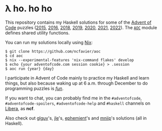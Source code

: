 # λ ho. ho ho

This repository contains my Haskell solutions for some of the [Advent of Code](https://adventofcode.com/) puzzles ([2015](https://github.com/ncfavier/aoc/tree/main/src/2015), [2016](https://github.com/ncfavier/aoc/tree/main/src/2016), [2018](https://github.com/ncfavier/aoc/tree/main/src/2018), [2019](https://github.com/ncfavier/aoc/tree/main/src/2019), [2020](https://github.com/ncfavier/aoc/tree/main/src/2020), [2021](https://github.com/ncfavier/aoc/tree/main/src/2021), [2022](https://github.com/ncfavier/aoc/tree/main/src/2022)). The [`AOC`](https://github.com/ncfavier/aoc/blob/main/src/AOC.hs) module defines shared utility functions.

You can run my solutions locally using [Nix](https://nixos.org):

```console
$ git clone https://github.com/ncfavier/aoc
$ cd aoc
$ nix --experimental-features 'nix-command flakes' develop
$ echo {your adventofcode.com session cookie} > .session
$ aoc run {year} {day}
```

I participate in Advent of Code mainly to practice my Haskell and learn things, but also because waking up at 6 a.m. through December to do programming puzzles is [*fun*](http://dwarffortresswiki.org/index.php/DF2014:Losing).

If you want to chat, you can probably find me in the `#adventofcode`, `#adventofcode-spoilers`, `#adventofcode-help` and `#haskell` channels on [Libera](https://libera.chat/), as **ncf**.

Also check out [glguy](https://github.com/glguy?tab=repositories&q=advent&type=source)'s, [jle](https://github.com/mstksg?tab=repositories&q=advent&type=source)'s, [ephemient](https://github.com/ephemient?tab=repositories&q=aoc&type=source)'s and [mniip](https://github.com/mniip?tab=repositories&q=aoc&type=source)'s solutions (all in Haskell).
